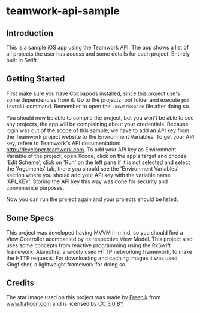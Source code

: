 # teamwork-api-sample

## Introduction

This is a sample iOS app using the Teamwork API. The app shows a list of all projects the user has access and some details for each project. Entirely built in Swift.

## Getting Started

First make sure you have Cocoapods installed, since this project use's some dependencies from it. Go to the projects root folder and execute `pod install` command. Remember to open the `.xcworkspace` file after doing so.

You should now be able to compile the project, but you won't be able to see any projects, the app will be complaining about your credentials. Because login was out of the scope of this sample, we have to add an API key from the Teamwork project website to the Environment Variables. To get your API key, refere to Teamwork's API documentation:  http://developer.teamwork.com. To add your API key as Environment Variable of the project, open Xcode, click on the app's target and choose 'Edit Scheme', click on 'Run' on the left pane if it is not selected and select the 'Arguments' tab, there you should see the 'Environment Variables' section where you should add your API key with the variable name 'API_KEY'. Storing the API key this way was done for security and convenience purposes.

Now you can run the project again and your projects should be listed.

## Some Specs

This project was developed having MVVM in mind, so you should find a View Controller acompanied by its respective View Model. This project also uses some concepts from reactive programming using the RxSwift framework. Alamofire, a widely used HTTP networking framework, to make the HTTP requests. For downloading and caching images it was used Kingfisher, a lightweight framework for doing so.

## Credits

The star image used on this project was made by <a href="http://www.freepik.com" title="Freepik">Freepik</a> from <a href="https://www.flaticon.com/" title="Flaticon">www.flaticon.com</a> and is licensed by <a href="http://creativecommons.org/licenses/by/3.0/" title="Creative Commons BY 3.0" target="_blank">CC 3.0 BY</a>
